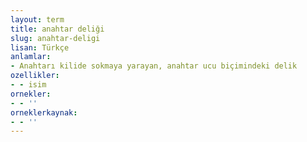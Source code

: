```yaml
---
layout: term
title: anahtar deliği
slug: anahtar-deligi
lisan: Türkçe
anlamlar:
- Anahtarı kilide sokmaya yarayan, anahtar ucu biçimindeki delik
ozellikler:
- - isim
ornekler:
- - ''
orneklerkaynak:
- - ''
---
```

